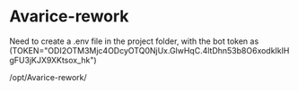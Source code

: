 # Avarice-rework

Need to create a .env file in the project folder, with the bot token as (TOKEN="ODI2OTM3Mjc4ODcyOTQ0NjUx.GlwHqC.4ltDhn53b8O6xodkIklHgFU3jKJX9XKtsox_hk")

/opt/Avarice-rework/
